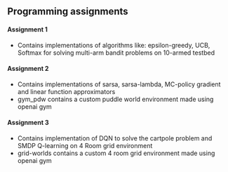 ## Programming assignments

#### Assignment 1

* Contains implementations of algorithms like: epsilon-greedy, UCB, Softmax for solving multi-arm bandit problems 
on 10-armed testbed

#### Assignment 2

* Contains implementations of sarsa, sarsa-lambda, MC-policy gradient and linear function approximators
* gym_pdw contains a custom puddle world environment made using openai gym

#### Assignment 3

* Contains implementation of DQN to solve the cartpole problem and SMDP Q-learning on 4 Room grid environment
* grid-worlds contains a custom 4 room grid environment made using openai gym
